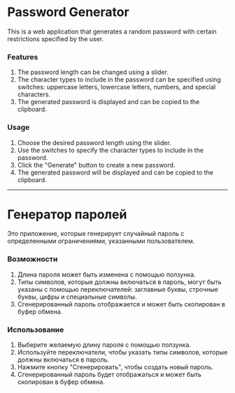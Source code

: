 # Password Generator
This is a web application that generates a random password with certain restrictions specified by the user.
### Features ###
1. The password length can be changed using a slider.
2. The character types to include in the password can be specified using switches: uppercase letters, lowercase letters, numbers, and special characters.
3. The generated password is displayed and can be copied to the clipboard.

### Usage ###
1. Choose the desired password length using the slider.
2. Use the switches to specify the character types to include in the password.
3. Click the "Generate" button to create a new password.
4. The generated password will be displayed and can be copied to the clipboard.
---
# Генератор паролей #
Это приложение, которые генерирует случайный пароль с определенными ограничениями, указанными пользователем.
### Возможности ###
1. Длина пароля может быть изменена с помощью ползунка.
2. Типы символов, которые должны включаться в пароль, могут быть указаны с помощью переключателей: заглавные буквы, строчные буквы, цифры и специальные символы.
3. Сгенерированный пароль отображается и может быть скопирован в буфер обмена.

### Использование ###
1. Выберите желаемую длину пароля с помощью ползунка.
2. Используйте переключатели, чтобы указать типы символов, которые должны включаться в пароль.
3. Нажмите кнопку "Сгенерировать", чтобы создать новый пароль.
4. Сгенерированный пароль будет отображаться и может быть скопирован в буфер обмена.